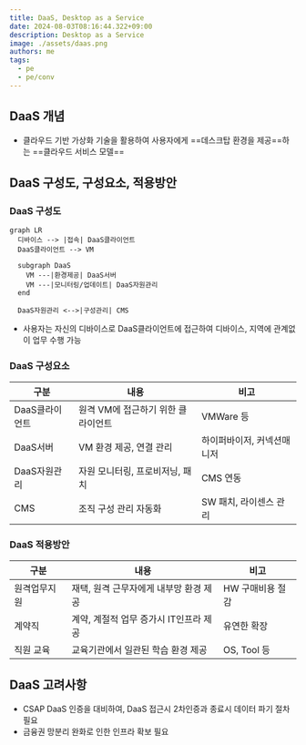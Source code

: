 ```yaml
---
title: DaaS, Desktop as a Service
date: 2024-08-03T08:16:44.322+09:00
description: Desktop as a Service
image: ./assets/daas.png
authors: me
tags: 
  - pe
  - pe/conv 
---
```


## DaaS 개념

- 클라우드 기반 가상화 기술을 활용하여 사용자에게 ==데스크탑 환경을 제공==하는 ==클라우드 서비스 모델==

## DaaS 구성도, 구성요소, 적용방안

### DaaS 구성도

```mermaid
graph LR
  디바이스 --> |접속| DaaS클라이언트
  DaaS클라이언트 --> VM

  subgraph DaaS
    VM ---|환경제공| DaaS서버
    VM ---|모니터링/업데이트| DaaS자원관리
  end

  DaaS자원관리 <-->|구성관리| CMS
```

- 사용자는 자신의 디바이스로 DaaS클라이언트에 접근하여 디바이스, 지역에 관계없이 업무 수행 가능

### DaaS 구성요소

| 구분 | 내용 | 비고 |
| --- | --- | --- |
| DaaS클라이언트 | 원격 VM에 접근하기 위한 클라이언트 | VMWare 등 |
| DaaS서버 | VM 환경 제공, 연결 관리 | 하이퍼바이저, 커넥션매니저 |
| DaaS자원관리 | 자원 모니터링, 프로비저닝, 패치 | CMS 연동 |
| CMS | 조직 구성 관리 자동화 | SW 패치, 라이센스 관리 |

### DaaS 적용방안

| 구분 | 내용 | 비고 |
| --- | --- | --- |
| 원격업무지원 | 재택, 원격 근무자에게 내부망 환경 제공 | HW 구매비용 절감 |
| 계약직 | 계약, 계절적 업무 증가시 IT인프라 제공 | 유연한 확장 |
| 직원 교육 | 교육기관에서 일관된 학습 환경 제공 | OS, Tool 등 |

## DaaS 고려사항

- CSAP DaaS 인증을 대비하여, DaaS 접근시 2차인증과 종료시 데이터 파기 절차 필요
- 금융권 망분리 완화로 인한 인프라 확보 필요
